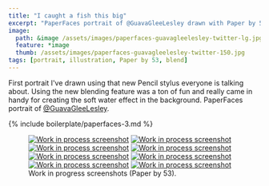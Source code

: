 ```yaml
---
title: "I caught a fish this big"
excerpt: "PaperFaces portrait of @GuavaGleeLesley drawn with Paper by 53 on an iPad."
image: 
  path: &image /assets/images/paperfaces-guavagleelesley-twitter-lg.jpg 
  feature: *image
  thumb: /assets/images/paperfaces-guavagleelesley-twitter-150.jpg
tags: [portrait, illustration, Paper by 53, blend]
---
```


First portrait I've drawn using that new Pencil stylus everyone is talking about. Using the new blending feature was a ton of fun and really came in handy for creating the soft water effect in the background. PaperFaces portrait of <a href="http://twitter.com/GuavaGleeLesley">@GuavaGleeLesley</a>.

{% include boilerplate/paperfaces-3.md %}

<figure class="half">
  <a href="{{ site.url }}/assets/images/paperfaces-guavagleelesley-process-1-lg.jpg"><img src="{{ site.url }}/assets/images/paperfaces-guavagleelesley-process-1-600.jpg" alt="Work in process screenshot"></a>
  <a href="{{ site.url }}/assets/images/paperfaces-guavagleelesley-process-2-lg.jpg"><img src="{{ site.url }}/assets/images/paperfaces-guavagleelesley-process-2-600.jpg" alt="Work in process screenshot"></a>
  <a href="{{ site.url }}/assets/images/paperfaces-guavagleelesley-process-3-lg.jpg"><img src="{{ site.url }}/assets/images/paperfaces-guavagleelesley-process-3-600.jpg" alt="Work in process screenshot"></a>
  <a href="{{ site.url }}/assets/images/paperfaces-guavagleelesley-process-4-lg.jpg"><img src="{{ site.url }}/assets/images/paperfaces-guavagleelesley-process-4-600.jpg" alt="Work in process screenshot"></a>
  <a href="{{ site.url }}/assets/images/paperfaces-guavagleelesley-process-5-lg.jpg"><img src="{{ site.url }}/assets/images/paperfaces-guavagleelesley-process-5-600.jpg" alt="Work in process screenshot"></a>
  <a href="{{ site.url }}/assets/images/paperfaces-guavagleelesley-process-6-lg.jpg"><img src="{{ site.url }}/assets/images/paperfaces-guavagleelesley-process-6-600.jpg" alt="Work in process screenshot"></a>
  <a href="{{ site.url }}/assets/images/paperfaces-guavagleelesley-process-7-lg.jpg"><img src="{{ site.url }}/assets/images/paperfaces-guavagleelesley-process-7-600.jpg" alt="Work in process screenshot"></a>
  <a href="{{ site.url }}/assets/images/paperfaces-guavagleelesley-process-8-lg.jpg"><img src="{{ site.url }}/assets/images/paperfaces-guavagleelesley-process-8-600.jpg" alt="Work in process screenshot"></a>
  <figcaption>Work in progress screenshots (Paper by 53).</figcaption>
</figure>